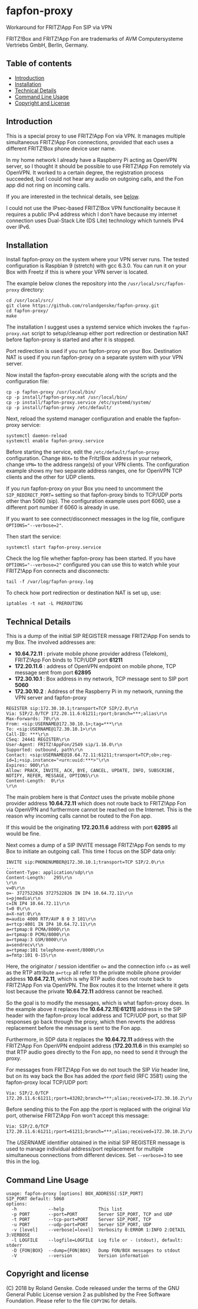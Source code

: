 # fapfon-proxy

Workaround for FRITZ!App Fon SIP via VPN

FRITZ!Box and FRITZ!App Fon are trademarks of AVM Computersysteme Vertriebs GmbH, Berlin, Germany.

## Table of contents

- [Introduction](#introduction)
- [Installation](#installation)
- [Technical Details](#technical-details)
- [Command Line Usage](#command-line-usage)
- [Copyright and License](#copyright-and-license)

## Introduction

This is a special proxy to use FRITZ!App Fon via VPN. It manages multiple simultaneous FRITZ!App Fon connections, provided that each uses a different FRITZ!Box phone device user name.

In my home network I already have a Raspberry Pi acting as OpenVPN server, so I thought it should be possible to use FRITZ!App Fon remotely via OpenVPN. It worked to a certain degree, the registration process succeeded, but I could not hear any audio on outgoing calls, and the Fon app did not ring on incoming calls.

If you are interested in the technical details, see [below](#technical-details).

I could not use the IPsec-based FRITZ!Box VPN functionality because it requires a public IPv4 address which I don't have because my internet connection uses Dual-Stack Lite (DS Lite) technology which tunnels IPv4 over IPv6.

## Installation

Install fapfon-proxy on the system where your VPN server runs. The tested configuration is Raspbian 9 (stretch) with gcc 6.3.0. You can run it on your Box with Freetz if this is where your VPN server is located.

The example below clones the repository into the `/usr/local/src/fapfon-proxy` directory:

```
cd /usr/local/src/
git clone https://github.com/rolandgenske/fapfon-proxy.git
cd fapfon-proxy/
make
```

The installation I suggest uses a systemd service which invokes the `fapfon-proxy.nat` script to setup/cleanup either port redirection or destination NAT before fapfon-proxy is started and after it is stopped.

Port redirection is used if you run fapfon-proxy on your Box. Destination NAT is used if you run fapfon-proxy on a separate system with your VPN server.

Now install the fapfon-proxy executable along with the scripts and the configuration file:

```
cp -p fapfon-proxy /usr/local/bin/
cp -p install/fapfon-proxy.nat /usr/local/bin/
cp -p install/fapfon-proxy.service /etc/systemd/system/
cp -p install/fapfon-proxy /etc/default/
```

Next, reload the systemd manager configuration and enable the fapfon-proxy service:

```
systemctl daemon-reload
systemctl enable fapfon-proxy.service
```

Before starting the service, edit the `/etc/default/fapfon-proxy` configuration. Change `BOX=` to the Fritz!Box address in your network, change `VPN=` to the address range(s) of your VPN clients. The configuration example shows my two separate address ranges, one for OpenVPN TCP clients and the other for UDP clients.

If you run fapfon-proxy on your Box you need to uncomment the `SIP_REDIRECT_PORT=` setting so that fapfon-proxy binds to TCP/UDP ports other than 5060 (sip). The configuration example uses port 6060, use a different port number if 6060 is already in use.

If you want to see connect/disconnect messages in the log file, configure `OPTIONS="--verbose=2"`.

Then start the service:

```
systemctl start fapfon-proxy.service
```

Check the log file whether fapfon-proxy has been started. If you have `OPTIONS="--verbose=2"` configured you can use this to watch while your FRITZ!App Fon connects and disconnects:

```
tail -f /var/log/fapfon-proxy.log
```

To check how port redirection or destination NAT is set up, use:

```
iptables -t nat -L PREROUTING
```

## Technical Details

This is a dump of the initial SIP REGISTER message FRITZ!App Fon sends to my Box. The involved addresses are:

- **10.64.72.11** : private mobile phone provider address (Telekom), FRITZ!App Fon binds to TCP/UDP port **61211**
- **172.20.11.6** : address of OpenVPN endpoint on mobile phone, TCP message sent from port **62895**
- **172.30.10.1** : Box address in my network, TCP message sent to SIP port **5060**
- **172.30.10.2** : Address of the Raspberry Pi in my network, running the VPN server and fapfon-proxy

```
REGISTER sip:172.30.10.1;transport=TCP SIP/2.0\r\n
Via: SIP/2.0/TCP 172.20.11.6:61211;rport;branch=***;alias\r\n
Max-Forwards: 70\r\n
From: <sip:USERNAME@172.30.10.1>;tag=***\r\n
To: <sip:USERNAME@172.30.10.1>\r\n
Call-ID: ***\r\n
CSeq: 24441 REGISTER\r\n
User-Agent: FRITZ!AppFon/2549 sip/1.16.0\r\n
Supported: outbound, path\r\n
Contact: <sip:USERNAME@10.64.72.11:61211;transport=TCP;ob>;reg-id=1;+sip.instance="<urn:uuid:***>"\r\n
Expires: 900\r\n
Allow: PRACK, INVITE, ACK, BYE, CANCEL, UPDATE, INFO, SUBSCRIBE, NOTIFY, REFER, MESSAGE, OPTIONS\r\n
Content-Length:  0\r\n
\r\n
```

The main problem here is that _Contact_ uses the private mobile phone provider address **10.64.72.11** which does not route back to FRITZ!App Fon via OpenVPN and furthermore cannot be reached on the Internet. This is the reason why incoming calls cannot be routed to the Fon app.

If this would be the originating **172.20.11.6** address with port **62895** all would be fine.

Next comes a dump of a SIP INVITE message FRITZ!App Fon sends to my Box to initiate an outgoing call. This time I focus on the SDP data only:

```
INVITE sip:PHONENUMBER@172.30.10.1;transport=TCP SIP/2.0\r\n
...
Content-Type: application/sdp\r\n
Content-Length:   295\r\n
\r\n
v=0\r\n
o=- 3727522826 3727522826 IN IP4 10.64.72.11\r\n
s=pjmedia\r\n
c=IN IP4 10.64.72.11\r\n
t=0 0\r\n
a=X-nat:0\r\n
m=audio 4000 RTP/AVP 8 0 3 101\r\n
a=rtcp:4001 IN IP4 10.64.72.11\r\n
a=rtpmap:8 PCMA/8000\r\n
a=rtpmap:0 PCMU/8000\r\n
a=rtpmap:3 GSM/8000\r\n
a=sendrecv\r\n
a=rtpmap:101 telephone-event/8000\r\n
a=fmtp:101 0-15\r\n
```

Here, the originator / session identifier `o=` and the connection info `c=` as well as the RTP attribute `a=rtcp` all refer to the private mobile phone provider address **10.64.72.11**, which is why RTP audio does not route back to FRITZ!App Fon via OpenVPN. The Box routes it to the Internet where it gets lost because the private **10.64.72.11** address cannot be reached.

So the goal is to modify the messages, which is what fapfon-proxy does. In the example above it replaces the **10.64.72.11[:61211]** address in the SIP header with the fapfon-proxy local address and TCP/UDP port, so that SIP responses go back through the proxy, which then reverts the address replacement before the message is sent to the Fon app.

Furthermore, in SDP data it replaces the **10.64.72.11** address with the FRITZ!App Fon OpenVPN endpoint address (**172.20.11.6** in this example) so that RTP audio goes directly to the Fon app, no need to send it through the proxy.

For messages from FRITZ!App Fon we do not touch the SIP _Via_ header line, but on its way back the Box has added the _rport_ field (RFC 3581) using the fapfon-proxy local TCP/UDP port:

```
Via: SIP/2.0/TCP 172.20.11.6:61211;rport=43202;branch=***;alias;received=172.30.10.2\r\n
```

Before sending this to the Fon app the _rport_ is replaced with the original _Via_ port, otherwise FRITZ!App Fon won't accept this message:

```
Via: SIP/2.0/TCP 172.20.11.6:61211;rport=61211;branch=***;alias;received=172.30.10.2\r\n
```

The _USERNAME_ identifier obtained in the initial SIP REGISTER message is used to manage individual address/port replacement for multiple simultaneous connections from different devices. Set `--verbose=3` to see this in the log.

## Command Line Usage

```
usage: fapfon-proxy [options] BOX_ADDRESS[:SIP_PORT]
SIP_PORT default: 5060
options:
  -h            --help             This list
  -p PORT       --port=PORT        Server SIP_PORT, TCP and UDP
  -t PORT       --tcp-port=PORT    Server SIP_PORT, TCP
  -u PORT       --udp-port=PORT    Server SIP_PORT, UDP
  -v [level]    --verbose[=level]  Verbosity 0:ERROR 1:INFO 2:DETAIL 3:VERBOSE
  -l LOGFILE    --logfile=LOGFILE  Log file or - (stdout), default: stderr
  -D {FON|BOX}  --dump={FON|BOX}   Dump FON/BOX messages to stdout
  -V            --version          Version information
```

## Copyright and license

(C) 2018 by Roland Genske. Code released under the terms of the GNU General Public License version 2 as published by the Free Software Foundation. Please refer to the file `COPYING` for details.
